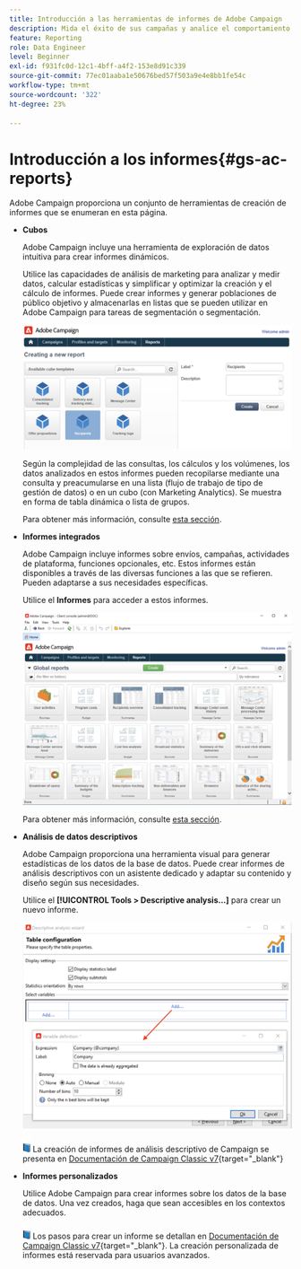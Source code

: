 ```yaml
---
title: Introducción a las herramientas de informes de Adobe Campaign
description: Mida el éxito de sus campañas y analice el comportamiento del usuario
feature: Reporting
role: Data Engineer
level: Beginner
exl-id: f931fc0d-12c1-4bff-a4f2-153e8d91c339
source-git-commit: 77ec01aaba1e50676bed57f503a9e4e8bb1fe54c
workflow-type: tm+mt
source-wordcount: '322'
ht-degree: 23%

---
```


# Introducción a los informes{#gs-ac-reports}

Adobe Campaign proporciona un conjunto de herramientas de creación de informes que se enumeran en esta página.

* **Cubos**

   Adobe Campaign incluye una herramienta de exploración de datos intuitiva para crear informes dinámicos.

   Utilice las capacidades de análisis de marketing para analizar y medir datos, calcular estadísticas y simplificar y optimizar la creación y el cálculo de informes. Puede crear informes y generar poblaciones de público objetivo y almacenarlas en listas que se pueden utilizar en Adobe Campaign para tareas de segmentación o segmentación.

   ![](assets/create-a-report.png)

   Según la complejidad de las consultas, los cálculos y los volúmenes, los datos analizados en estos informes pueden recopilarse mediante una consulta y preacumularse en una lista (flujo de trabajo de tipo de gestión de datos) o en un cubo (con Marketing Analytics). Se muestra en forma de tabla dinámica o lista de grupos.

   Para obtener más información, consulte [esta sección](gs-cubes.md).

* **Informes integrados**

   Adobe Campaign incluye informes sobre envíos, campañas, actividades de plataforma, funciones opcionales, etc. Estos informes están disponibles a través de las diversas funciones a las que se refieren. Pueden adaptarse a sus necesidades específicas.

   Utilice el **Informes** para acceder a estos informes.

   ![](assets/built-in-reports.png)

   Para obtener más información, consulte [esta sección](built-in-reports.md).

* **Análisis de datos descriptivos**

   Adobe Campaign proporciona una herramienta visual para generar estadísticas de los datos de la base de datos. Puede crear informes de análisis descriptivos con un asistente dedicado y adaptar su contenido y diseño según sus necesidades.

   Utilice el **[!UICONTROL Tools > Descriptive analysis...]** para crear un nuevo informe.

   ![](assets/desc-analysis-report.png)

   ![](../assets/do-not-localize/book.png) La creación de informes de análisis descriptivo de Campaign se presenta en [Documentación de Campaign Classic v7](https://experienceleague.adobe.com/docs/campaign-classic/using/reporting/analyzing-populations/about-descriptive-analysis.html){target="_blank"}

* **Informes personalizados**

   Utilice Adobe Campaign para crear informes sobre los datos de la base de datos. Una vez creados, haga que sean accesibles en los contextos adecuados.

   ![](../assets/do-not-localize/book.png) Los pasos para crear un informe se detallan en [Documentación de Campaign Classic v7](https://experienceleague.adobe.com/docs/campaign-classic/using/reporting/creating-new-reports/about-reports-creation-in-campaign.html){target="_blank"}. La creación personalizada de informes está reservada para usuarios avanzados.
